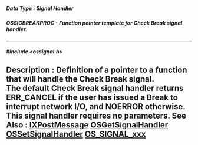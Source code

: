##### Data Type : Signal Handler
##### OSSIGBREAKPROC - Function pointer template for Check Break signal handler.
---
##### #include <ossignal.h>
**Description :**
Definition of a pointer to a function that will handle the Check Break signal.  
The default Check Break signal handler returns ERR_CANCEL if the user has 
issued a Break to interrupt network I/O, and NOERROR otherwise.  This signal 
handler requires no parameters.
**See Also :**
[IXPostMessage](D:/md_files/IXPostMessage.md)
[OSGetSignalHandler](D:/md_files/OSGetSignalHandler.md)
[OSSetSignalHandler](D:/md_files/OSSetSignalHandler.md)
[OS_SIGNAL_xxx](D:/md_files/OS_SIGNAL_xxx.md)
---
